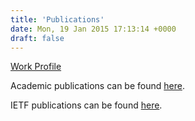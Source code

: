 ```yaml
---
title: 'Publications'
date: Mon, 19 Jan 2015 17:13:14 +0000
draft: false
---
```


[Work Profile](http://es.net/about/esnet-staff/network-engineering/nick-buraglio/)

Academic publications can be found [here](https://scholar.google.com/citations?user=f2v2hLUAAAAJ&hl=en).

IETF publications can be found [here](https://datatracker.ietf.org/person/buraglio@forwardingplane.net).